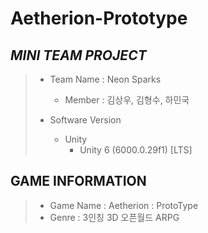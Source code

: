 # Aetherion-Prototype

## *MINI TEAM PROJECT*
> + Team Name : Neon Sparks
>   + Member : 김상우, 김형수, 하민국
> 
> + Software Version
>   + Unity
>       + Unity 6 (6000.0.29f1) [LTS]

## GAME INFORMATION
> + Game Name : Aetherion : ProtoType
> + Genre : 3인칭 3D 오픈월드 ARPG